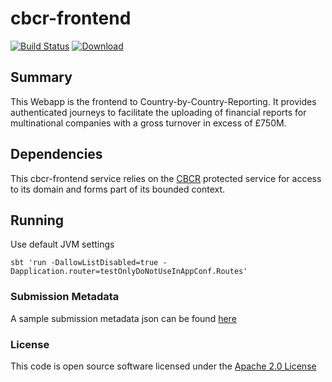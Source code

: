 # cbcr-frontend

[![Build Status](https://travis-ci.org/hmrc/cbcr-frontend.svg)](https://travis-ci.org/hmrc/cbcr-frontend) [ ![Download](https://api.bintray.com/packages/hmrc/releases/cbcr-frontend/images/download.svg) ](https://bintray.com/hmrc/releases/cbcr-frontend/_latestVersion)

## Summary

This Webapp is the frontend to Country-by-Country-Reporting. It provides authenticated journeys to facilitate the 
uploading of financial reports for multinational companies with a gross turnover in excess of £750M.

## Dependencies

This cbcr-frontend service relies on the [CBCR](https://github.com/hmrc/cbcr) protected service for access to its domain and forms part of its bounded context. 

## Running

Use default JVM settings

```sbtshell
sbt 'run -DallowListDisabled=true -Dapplication.router=testOnlyDoNotUseInAppConf.Routes'
```

### Submission Metadata

A sample submission metadata json can be found [here](conf/docs/metadata.json)

### License

This code is open source software licensed under the [Apache 2.0 License]("http://www.apache.org/licenses/LICENSE-2.0.html")


